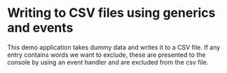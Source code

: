 # Writing to CSV files using generics and events

This demo application takes dummy data and writes it to a CSV file. If any entry contains words we want to exclude, these are presented to the console by using an event handler and are excluded from the csv file. 
